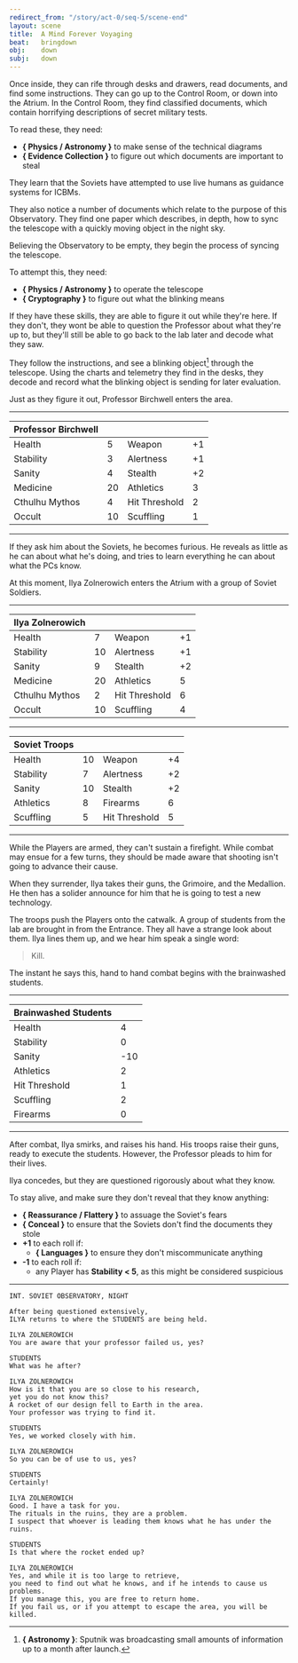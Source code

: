 ```yaml
---
redirect_from: "/story/act-0/seq-5/scene-end"
layout: scene
title:  A Mind Forever Voyaging
beat:   bringdown
obj:    down
subj:   down
---
```



Once inside, they can rife through desks and drawers,
read documents, and find some instructions.
They can go up to the Control Room, or down into the Atrium.
In the Control Room, they find classified documents,
which contain horrifying descriptions of secret military tests.

To read these, they need:

- **{ Physics / Astronomy }** to make sense of the technical diagrams
- **{ Evidence Collection }** to figure out which documents are important to steal

They learn that the Soviets have attempted to use live humans as guidance systems for ICBMs.

They also notice a number of documents which relate to the purpose of this Observatory.
They find one paper which describes, in depth,
how to sync the telescope with a quickly moving object in the night sky.

Believing the Observatory to be empty, they begin the process of syncing the telescope.

To attempt this, they need:

- **{ Physics / Astronomy }** to operate the telescope
- **{ Cryptography }** to figure out what the blinking means

If they have these skills, they are able to figure it out while they're here.
If they don't, they wont be able to question the Professor about what they're up to,
but they'll still be able to go back to the lab later and decode what they saw.

They follow the instructions, and see a blinking object[^space] through the telescope.
Using the charts and telemetry they find in the desks,
they decode and record what the blinking object is sending for later evaluation.

[^space]:
	**{ Astronomy }**:
	Sputnik was broadcasting small amounts of information up to a month after launch.


Just as they figure it out, Professor Birchwell enters the area.

---

| Professor Birchwell |    |                |    |
|---------------------|----|----------------|----|
| Health              |  5 | Weapon         | +1 |
| Stability           |  3 | Alertness      | +1 |
| Sanity              |  4 | Stealth        | +2 |
| Medicine            | 20 | Athletics      |  3 |
| Cthulhu Mythos      |  4 | Hit Threshold  |  2 |
| Occult              | 10 | Scuffling      |  1 |

---

If they ask him about the Soviets, he becomes furious.
He reveals as little as he can about what he's doing,
and tries to learn everything he can about what the PCs know.

At this moment, Ilya Zolnerowich enters the Atrium with a group of Soviet Soldiers.

---

| Ilya Zolnerowich |    |                |    |
|------------------|----|----------------|----|
| Health           |  7 | Weapon         | +1 |
| Stability        | 10 | Alertness      | +1 |
| Sanity           |  9 | Stealth        | +2 |
| Medicine         | 20 | Athletics      |  5 |
| Cthulhu Mythos   |  2 | Hit Threshold  |  6 |
| Occult           | 10 | Scuffling      |  4 |

---

| Soviet Troops |    |                |    |
|---------------|----|----------------|----|
| Health        | 10 | Weapon         | +4 |
| Stability     |  7 | Alertness      | +2 |
| Sanity        | 10 | Stealth        | +2 |
| Athletics     |  8 | Firearms       | 6  |
| Scuffling     |  5 | Hit Threshold  | 5  |

---


While the Players are armed, they can't sustain a firefight.
While combat may ensue for a few turns,
they should be made aware that shooting isn't going to advance their cause.

When they surrender, Ilya takes their guns, the Grimoire, and the Medallion.
He then has a solider announce for him that he is going to test a new technology.

The troops push the Players onto the catwalk.
A group of students from the lab are brought in from the Entrance.
They all have a strange look about them.
Ilya lines them up, and we hear him speak a single word:

> Kill.

The instant he says this, hand to hand combat begins with the brainwashed students.

---

| Brainwashed Students |     |
|----------------------|-----|
| Health               | 4   |
| Stability            | 0   |
| Sanity               | -10 |
| Athletics            | 2   |
| Hit Threshold        | 1   |
| Scuffling            | 2   |
| Firearms             | 0   |

---

After combat, Ilya smirks, and raises his hand.
His troops raise their guns, ready to execute the students.
However, the Professor pleads to him for their lives.

Ilya concedes, but they are questioned rigorously about what they know.

To stay alive, and make sure they don't reveal that they know anything:

- **{ Reassurance / Flattery }** to assuage the Soviet's fears
- **{ Conceal }** to ensure that the Soviets don't find the documents they stole
- **+1** to each roll if:
	- **{ Languages }** to ensure they don't miscommunicate anything
- **-1** to each roll if:
    - any Player has **Stability < 5**, as this might be considered suspicious


---

~~~
INT. SOVIET OBSERVATORY, NIGHT

After being questioned extensively,
ILYA returns to where the STUDENTS are being held.

ILYA ZOLNEROWICH
You are aware that your professor failed us, yes?

STUDENTS
What was he after?

ILYA ZOLNEROWICH
How is it that you are so close to his research,
yet you do not know this?
A rocket of our design fell to Earth in the area.
Your professor was trying to find it.

STUDENTS
Yes, we worked closely with him.

ILYA ZOLNEROWICH
So you can be of use to us, yes?

STUDENTS
Certainly!

ILYA ZOLNEROWICH
Good. I have a task for you.
The rituals in the ruins, they are a problem.
I suspect that whoever is leading them knows what he has under the ruins.

STUDENTS
Is that where the rocket ended up?

ILYA ZOLNEROWICH
Yes, and while it is too large to retrieve,
you need to find out what he knows, and if he intends to cause us problems.
If you manage this, you are free to return home.
If you fail us, or if you attempt to escape the area, you will be killed.
~~~

[^escape]:
	To escape, they need:
	**{ Fleeing / Stealth }** for each Player
	**-1** to every Player's roll if **{ Fleeing < 3 }** for any Player




























































